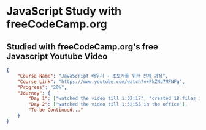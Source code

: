 # JavaScript Study with freeCodeCamp.org

## Studied with freeCodeCamp.org's free Javascript Youtube Video 

```json
{
    "Course Name": "JavaScript 배우기 - 초보자를 위한 전체 과정",
    "Course Link": "https://www.youtube.com/watch?v=PkZNo7MFNFg",
    "Progress": "20%",
    "Journey": {
        "Day 1": ["watched the video till 1:32:17", "created 18 files in javascript-study/day1/* file"],
        "Day 2": ["watched the video till 1:52:55 in the office"],
        "To be Continued..."
    }
}
```